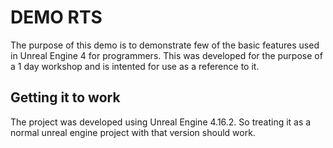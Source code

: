 # DEMO RTS 

The purpose of this demo is to demonstrate few of the basic features used in Unreal Engine 4 for 
programmers. This was developed for the purpose of a 1 day workshop and is intented for use as a reference to it.

## Getting it to work
The project was developed using Unreal Engine 4.16.2. So treating it as a normal unreal engine project with that version should work.

